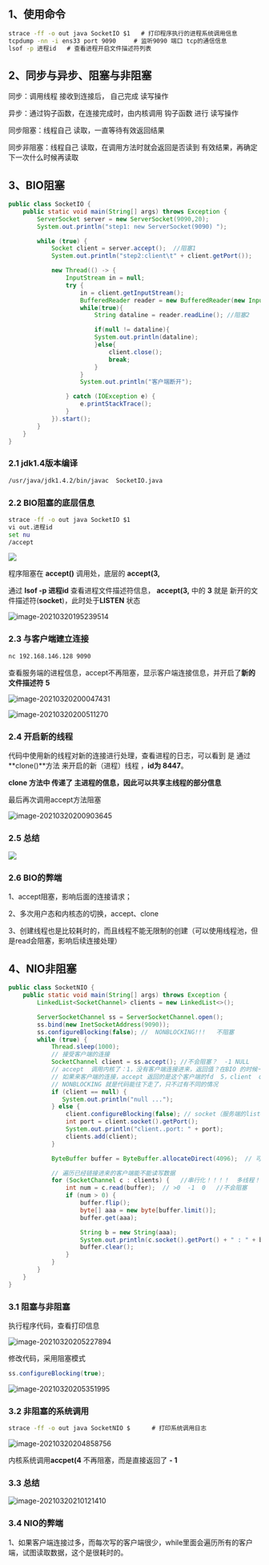 ## 1、使用命令

```cmd
strace -ff -o out java SocketIO $1   # 打印程序执行的进程系统调用信息
tcpdump -nn -i ens33 port 9090     # 监听9090 端口 tcp的通信信息
lsof -p 进程id   # 查看进程开启文件描述符列表
```

### 

## 2、同步与异步、阻塞与非阻塞

同步：调用线程 接收到连接后， 自己完成 读写操作

异步：通过钩子函数，在连接完成时，由内核调用 钩子函数 进行 读写操作

同步阻塞：线程自己 读取，一直等待有效返回结果

同步非阻塞：线程自己 读取，在调用方法时就会返回是否读到 有效结果，再确定下一次什么时候再读取



## 3、BIO阻塞

```java
public class SocketIO {
    public static void main(String[] args) throws Exception {
        ServerSocket server = new ServerSocket(9090,20);
        System.out.println("step1: new ServerSocket(9090) ");

        while (true) {
            Socket client = server.accept();  //阻塞1
            System.out.println("step2:client\t" + client.getPort());

            new Thread(() -> {
                InputStream in = null;
                try {
                    in = client.getInputStream();
                    BufferedReader reader = new BufferedReader(new InputStreamReader(in));
                    while(true){
                        String dataline = reader.readLine(); //阻塞2

                        if(null != dataline){
                        System.out.println(dataline);
                        }else{
                            client.close();
                            break;
                        }
                    }
                    System.out.println("客户端断开");

                } catch (IOException e) {
                    e.printStackTrace();
                }
            }).start();
        }
    }
}
```

### 2.1  jdk1.4版本编译

```cmd
/usr/java/jdk1.4.2/bin/javac  SocketIO.java
```

### 2.2  BIO阻塞的底层信息

```cmd
strace -ff -o out java SocketIO $1
vi out.进程id
set nu
/accept
```

![](G:\myStudy\img\io\io26.png)

程序阻塞在 **accept()** 调用处，底层的 **accept(3,**   

通过 **lsof -p 进程id** 查看进程文件描述符信息， **accept(3,**  中的 **3** 就是 新开的文件描述符(**socket**)，此时处于**LISTEN** 状态

![image-20210320195239514](G:\myStudy\img\io\io27.png)

### 2.3 与客户端建立连接

```cmd
nc 192.168.146.128 9090
```

查看服务端的进程信息，accept不再阻塞，显示客户端连接信息，并开启了**新的文件描述符** **5** 

![image-20210320200047431](G:\myStudy\img\io\io28.png)

![image-20210320200511270](G:\myStudy\img\io\io29.png)

### 2.4  开启新的线程

代码中使用新的线程对新的连接进行处理，查看进程的日志，可以看到 是 通过**clone()**方法 来开启的新（进程）线程 ，**id为 8447**。

**clone 方法中 传递了 主进程的信息，因此可以共享主线程的部分信息**

最后再次调用accept方法阻塞

![image-20210320200903645](G:\myStudy\img\io\io30.png)

### 2.5 总结

![](G:\myStudy\img\io\io31.png)

### 2.6 BIO的弊端

1、accept阻塞，影响后面的连接请求；

2、多次用户态和内核态的切换，accept、clone

3、创建线程也是比较耗时的，而且线程不能无限制的创建（可以使用线程池，但是read会阻塞，影响后续连接处理）



## 4、NIO非阻塞

```java
public class SocketNIO {
    public static void main(String[] args) throws Exception {
        LinkedList<SocketChannel> clients = new LinkedList<>();

        ServerSocketChannel ss = ServerSocketChannel.open(); 
        ss.bind(new InetSocketAddress(9090));
        ss.configureBlocking(false); //  NONBLOCKING!!!   不阻塞
	    while (true) {
            Thread.sleep(1000);
            // 接受客户端的连接
            SocketChannel client = ss.accept(); //不会阻塞？  -1 NULL
            // accept  调用内核了：1，没有客户端连接进来，返回值？在BIO 的时候一直卡着，但是在NIO ，不卡着，返回-1，NULL
            // 如果来客户端的连接，accept 返回的是这个客户端的fd  5，client  object
            // NONBLOCKING 就是代码能往下走了，只不过有不同的情况
            if (client == null) {
               System.out.println("null ...");
            } else {
                client.configureBlocking(false); // socket（服务端的listen socket<连接请求三次握手后，往这里扔，通过accept 得到  连接的socket>，连接socket<连接后的数据读写使用的> ）
                int port = client.socket().getPort();
                System.out.println("client..port: " + port);
                clients.add(client);
            }

            ByteBuffer buffer = ByteBuffer.allocateDirect(4096);  // 可以使用堆外内存

            // 遍历已经链接进来的客户端能不能读写数据
            for (SocketChannel c : clients) {   //串行化！！！！  多线程！！
                int num = c.read(buffer);  // >0  -1  0   //不会阻塞
                if (num > 0) {
                    buffer.flip();
                    byte[] aaa = new byte[buffer.limit()];
                    buffer.get(aaa);

                    String b = new String(aaa);
                    System.out.println(c.socket().getPort() + " : " + b);
                    buffer.clear();
                }
            }
        }
    }
}
```

### 3.1 阻塞与非阻塞

执行程序代码，查看打印信息

![image-20210320205227894](G:\myStudy\img\io\io33.png)

修改代码，采用阻塞模式

```java
ss.configureBlocking(true); 
```

![image-20210320205351995](G:\myStudy\img\io\io34.png)

### 3.2  非阻塞的系统调用 

```cmd
strace -ff -o out java SocketNIO $      # 打印系统调用日志
```

![image-20210320204858756](G:\myStudy\img\io\io32.png)

内核系统调用**accpet(4** 不再阻塞，而是直接返回了 **- 1**

### 3.3 总结

![image-20210320210121410](G:\myStudy\img\io\io35.png)

### 3.4 NIO的弊端

1、如果客户端连接过多，而每次写的客户端很少，while里面会遍历所有的客户端，试图读取数据，这个是很耗时的。